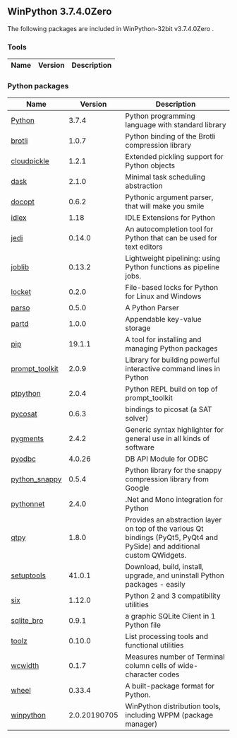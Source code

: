 ## WinPython 3.7.4.0Zero 

The following packages are included in WinPython-32bit v3.7.4.0Zero .

### Tools

Name | Version | Description
-----|---------|------------


### Python packages

Name | Version | Description
-----|---------|------------
[Python](http://www.python.org/) | 3.7.4 | Python programming language with standard library
[brotli](https://pypi.org/project/brotli) | 1.0.7 | Python binding of the Brotli compression library
[cloudpickle](https://pypi.org/project/cloudpickle) | 1.2.1 | Extended pickling support for Python objects
[dask](https://pypi.org/project/dask) | 2.1.0 | Minimal task scheduling abstraction
[docopt](https://pypi.org/project/docopt) | 0.6.2 | Pythonic argument parser, that will make you smile
[idlex](https://pypi.org/project/idlex) | 1.18 | IDLE Extensions for Python
[jedi](https://pypi.org/project/jedi) | 0.14.0 | An autocompletion tool for Python that can be used for text editors
[joblib](https://pypi.org/project/joblib) | 0.13.2 | Lightweight pipelining: using Python functions as pipeline jobs.
[locket](https://pypi.org/project/locket) | 0.2.0 | File-based locks for Python for Linux and Windows
[parso](https://pypi.org/project/parso) | 0.5.0 | A Python Parser
[partd](https://pypi.org/project/partd) | 1.0.0 | Appendable key-value storage
[pip](https://pypi.org/project/pip) | 19.1.1 | A tool for installing and managing Python packages
[prompt_toolkit](https://pypi.org/project/prompt_toolkit) | 2.0.9 | Library for building powerful interactive command lines in Python
[ptpython](https://pypi.org/project/ptpython) | 2.0.4 | Python REPL build on top of prompt_toolkit
[pycosat](https://pypi.org/project/pycosat) | 0.6.3 | bindings to picosat (a SAT solver)
[pygments](http://pygments.org) | 2.4.2 | Generic syntax highlighter for general use in all kinds of software
[pyodbc](https://pypi.org/project/pyodbc) | 4.0.26 | DB API Module for ODBC
[python_snappy](https://pypi.org/project/python_snappy) | 0.5.4 | Python library for the snappy compression library from Google
[pythonnet](https://pypi.org/project/pythonnet) | 2.4.0 | .Net and Mono integration for Python
[qtpy](https://pypi.org/project/qtpy) | 1.8.0 | Provides an abstraction layer on top of the various Qt bindings (PyQt5, PyQt4 and PySide) and additional custom QWidgets.
[setuptools](https://pypi.org/project/setuptools) | 41.0.1 | Download, build, install, upgrade, and uninstall Python packages - easily
[six](https://pypi.org/project/six) | 1.12.0 | Python 2 and 3 compatibility utilities
[sqlite_bro](https://pypi.org/project/sqlite_bro) | 0.9.1 | a graphic SQLite Client in 1 Python file
[toolz](https://pypi.org/project/toolz) | 0.10.0 | List processing tools and functional utilities
[wcwidth](https://pypi.org/project/wcwidth) | 0.1.7 | Measures number of Terminal column cells of wide-character codes
[wheel](https://pypi.org/project/wheel) | 0.33.4 | A built-package format for Python.
[winpython](http://winpython.github.io/) | 2.0.20190705 | WinPython distribution tools, including WPPM (package manager)